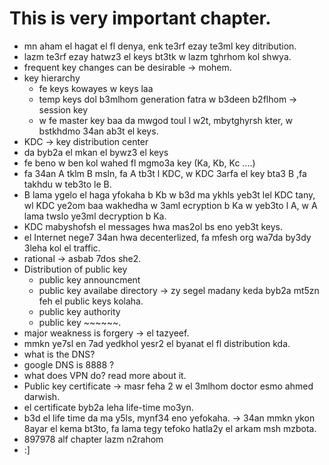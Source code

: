 # This is very important chapter. 
* mn aham el hagat el fl denya, enk te3rf ezay te3ml key ditribution. 
* lazm te3rf ezay hatwz3 el keys bt3tk w lazm tghrhom kol shwya. 
* frequent key changes can be desirable -> mohem. 
* key hierarchy
  * fe keys kowayes w keys laa
  * temp keys dol b3mlhom generation fatra w b3deen b2flhom -> session key 
  * w fe master key baa da mwgod toul l w2t, mbytghyrsh kter, w bstkhdmo 34an ab3t el keys. 
* KDC -> key distribution center
* da byb2a el mkan el bywz3 el keys
* fe beno w ben kol wahed fl mgmo3a key (Ka, Kb, Kc ....)
* fa 34an A tklm B msln, fa A tb3t l KDC, w KDC 3arfa el key bta3 B ,fa takhdu w teb3to le B. 
* B lama ygelo el haga yfokaha b Kb w b3d ma ykhls yeb3t lel KDC tany, wl KDC ye2om baa wakhedha w 3aml ecryption b Ka w yeb3to l A, w A lama twslo ye3ml decryption b Ka. 
* KDC mabyshofsh el messages hwa mas2ol bs eno yeb3t keys. 
* el Internet nege7 34an hwa decenterlized, fa mfesh org wa7da by3dy 3leha kol el  traffic. 
* rational -> asbab 7dos she2. 
* Distribution of public key
  * public key announcment 
  * public key availabe directory -> zy segel madany keda byb2a mt5zn feh el public keys kolaha.
  * public key authority 
  * public key ~~~~~~.
* major weakness is forgery -> el tazyeef.
* mmkn ye7sl en 7ad yedkhol yesr2 el byanat el fl distribution kda. 
* what is the DNS?
* google DNS is 8888 ?
* what does VPN do? read more about it. 
* Public key certificate -> masr feha 2 w el 3mlhom doctor esmo ahmed darwish. 
* el certificate byb2a leha life-time mo3yn.
* b3d el life time da ma y5ls, mynf34 eno yefokaha. -> 34an mmkn ykon 8ayar el kema bt3to, fa lama tegy tefoko hatla2y el arkam msh mzbota.
* 897978 alf chapter lazm n2rahom 
* :]
